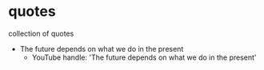 # quotes
collection of quotes


- The future depends on what we do in the present
  - YouTube handle: 'The future depends on what we do in the present'
